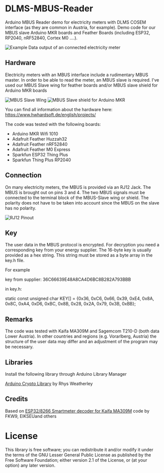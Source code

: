 # DLMS-MBUS-Reader

Arduino MBUS Reader demo for electricity meters with DLMS COSEM interface (as they are common in Austria, for example). Demo code for our  MBUS slave Arduino MKR boards and Feather Boards (including ESP32, RP2040, nRF52840, Cortex M0 ....).


![Example Data output of an connected electricity meter](https://user-images.githubusercontent.com/3049858/263540720-a5ca355f-043a-423e-a036-43d0d01d43e5.jpg)



## Hardware 

Electricity meters with an MBUS interface include a rudimentary MBUS master. In order to be able to read the meter, an MBUS slave is required. I've used our MBUS Slave wing for feather boards and/or MBUS slave shield for Arduino MKR boards

![MBUS Slave Wing](https://user-images.githubusercontent.com/3049858/263453697-6a00bde5-259d-4733-a12a-3dff900e32d1.jpg)  ![MBUS Slave shield for Arduino MKR](https://user-images.githubusercontent.com/3049858/263453696-eaf3f158-7afa-4ac2-a786-6002ce8581bb.jpg)

You can find all information about the hardware here:
https://www.hwhardsoft.de/english/projects/

The code was tested with the following boards:

* Arduino MKR Wifi 1010
* Adafruit Feather Huzzah32
* Adafruit Feather nRF52840
* Adafruit Feather M0 Express
* Sparkfun ESP32 Thing Plus
* Sparkfun Thing Plus RP2040



## Connection 

On many electricity meters, the MBUS is provided via an RJ12 Jack. The MBUS is brought out on pins 3 and 4. The two MBUS signals must be connected to the terminal block of the MBUS-Slave wing or shield. The polarity does not have to be taken into account since the MBUS on the slave has no polarity.

![RJ12 Pinout](https://user-images.githubusercontent.com/3049858/263541267-3450de44-6f11-47fe-b2e2-5701e3a5a49e.png)



## Key

The user data in the MBUS protocol is encrypted. For decryption you need a corresponding key from your energy supplier. The 16-byte key is usually provided as a hex string. This string must be stored as a byte array in the key.h file. 

For example

key from supplier: 36C66639E48A8CA4D6BC8B282A793BBB

in key.h:

static const unsigned char KEY[] = {0x36, 0xC6, 0x66, 0x39, 0xE4, 0x8A, 0x8C, 0xA4, 0xD6, 0xBC, 0x8B, 0x28, 0x2A, 0x79, 0x3B, 0xBB};



## Remarks

The code was tested with Kaifa MA309M and Sagemcom T210-D (both data Lower Austria). In other countries and regions (e.g. Vorarlberg, Austria) the structure of the user data may differ and an adjustment of the program may be necessary.



## Libraries

Install the following library through Arduino Library Manager

[Arduino Crypto Library](https://rweather.github.io/arduinolibs/crypto.html) by Rhys Weatherley 
                         


## Credits 

Based on [ESP32/8266 Smartmeter decoder for Kaifa MA309M](https://github.com/FKW9/esp-smartmeter-netznoe/) code by FKW9, EIKSEUand others
   


# License

This library is free software; you can redistribute it and/or
modify it under the terms of the GNU Lesser General Public
License as published by the Free Software Foundation; either
version 2.1 of the License, or (at your option) any later version.

